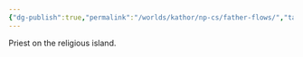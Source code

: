```yaml
---
{"dg-publish":true,"permalink":"/worlds/kathor/np-cs/father-flows/","tags":["Kathor"]}
---
```



Priest on the religious island. 

